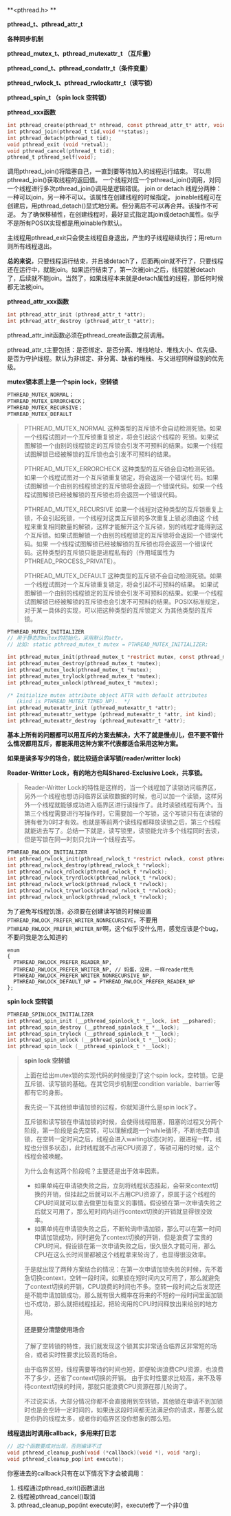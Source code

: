 **\<pthread.h\> ** 

**pthread_t、pthread_attr_t** 

**各种同步机制** 

**pthread_mutex_t、pthread_mutexattr_t （互斥量）** 

**pthread_cond_t、pthread_condattr_t（条件变量）** 

**pthread_rwlock_t、pthread_rwlockattr_t（读写锁）** 

**pthread_spin_t （spin lock 空转锁）** 



**pthread_xxx函数** 

```c
int pthread_create(pthread_t* nthread, const pthread_attr_t* attr, void* (*start_routine)(void *), void* arg);
int pthread_join(pthread_t tid,void **status);
int pthread_detach(pthread_t tid);
void pthread_exit (void *retval);
void pthread_cancel(pthread_t tid);
pthread_t pthread_self(void);
```

调用pthread_join()将阻塞自己，一直到要等待加入的线程运行结束。 
可以用pthread_join()获取线程的返回值。 
一个线程对应一个pthread_join()调用，对同一个线程进行多次pthread_join()调用是逻辑错误。 
join or detach 
线程分两种：一种可以join，另一种不可以。该属性在创建线程的时候指定。 
joinable线程可在创建后，用pthread_detach()显式地分离。但分离后不可以再合并。该操作不可逆。 
为了确保移植性，在创建线程时，最好显式指定其join或detach属性。似乎不是所有POSIX实现都是用joinable作默认。 

主线程用pthread_exit只会使主线程自身退出，产生的子线程继续执行；用return则所有线程退出。 

**总的来说**，只要线程运行结束，并且被detach了，后面再join就不行了，只要线程还在运行中，就能join。如果运行结束了，第一次被join之后，线程就被detach了，后续就不能join。当然了，如果线程本来就是detach属性的线程，那任何时候都无法被join。



**pthread_attr_xxx函数** 

```c
int pthread_attr_init (pthread_attr_t *attr);
int pthread_attr_destroy (pthread_attr_t *attr);
```

pthread_attr_init函数必须在pthread_create函数之前调用。

pthread_attr_t主要包括：是否绑定、是否分离、堆栈地址、堆栈大小、优先级、是否为守护线程。默认为非绑定、非分离、缺省的堆栈、与父进程同样级别的优先级。



**mutex锁本质上是一个spin lock，空转锁** 

```c
PTHREAD_MUTEX_NORMAL；
PTHREAD_MUTEX_ERRORCHECK；
PTHREAD_MUTEX_RECURSIVE；
PTHREAD_MUTEX_DEFAULT
```

> PTHREAD_MUTEX_NORMAL
> 这种类型的互斥锁不会自动检测死锁。如果一个线程试图对一个互斥锁重复锁定，将会引起这个线程的 死锁。如果试图解锁一个由别的线程锁定的互斥锁会引发不可预料的结果。如果一个线程试图解锁已经被解锁的互斥锁也会引发不可预料的结果。
>
> PTHREAD_MUTEX_ERRORCHECK
> 这种类型的互斥锁会自动检测死锁。如果一个线程试图对一个互斥锁重复锁定，将会返回一个错误代 码。如果试图解锁一个由别的线程锁定的互斥锁将会返回一个错误代码。如果一个线程试图解锁已经被解锁的互斥锁也将会返回一个错误代码。 
>
> PTHREAD_MUTEX_RECURSIVE
> 如果一个线程对这种类型的互斥锁重复上锁，不会引起死锁，一个线程对这类互斥锁的多次重复上锁必须由这 个线程来重复相同数量的解锁，这样才能解开这个互斥锁，别的线程才能得到这个互斥锁。如果试图解锁一个由别的线程锁定的互斥锁将会返回一个错误代码。如果 一个线程试图解锁已经被解锁的互斥锁也将会返回一个错误代码。这种类型的互斥锁只能是进程私有的（作用域属性为PTHREAD_PROCESS_PRIVATE）。
>
> PTHREAD_MUTEX_DEFAULT
> 这种类型的互斥锁不会自动检测死锁。如果一个线程试图对一个互斥锁重复锁定，将会引起不可预料的结果。 如果试图解锁一个由别的线程锁定的互斥锁会引发不可预料的结果。如果一个线程试图解锁已经被解锁的互斥锁也会引发不可预料的结果。POSIX标准规定，对于某一具体的实现，可以把这种类型的互斥锁定义 为其他类型的互斥锁。



```c
PTHREAD_MUTEX_INITIALIZER 
// 用于静态的mutex的初始化，采用默认的attr。
// 比如: static pthread_mutex_t mutex = PTHREAD_MUTEX_INITIALIZER;

int pthread_mutex_init(pthread_mutex_t *restrict mutex, const pthread_mutexattr_t *restrict attr); 
int pthread_mutex_destroy(pthread_mutex_t *mutex); 
int pthread_mutex_lock(pthread_mutex_t *mutex); 
int pthread_mutex_trylock(pthread_mutex_t *mutex); 
int pthread_mutex_unlock(pthread_mutex_t *mutex); 

/* Initialize mutex attribute object ATTR with default attributes
   (kind is PTHREAD_MUTEX_TIMED_NP).  */
int pthread_mutexattr_init (pthread_mutexattr_t *attr);
int pthread_mutexattr_settype (pthread_mutexattr_t *attr, int kind);
int pthread_mutexattr_destroy (pthread_mutexattr_t *attr);
```



**基本上所有的问题都可以用互斥的方案去解决，大不了就是慢点儿，但不要不管什么情况都用互斥，都能采用这种方案不代表都适合采用这种方案。** 



**如果是读多写少的场合，就比较适合读写锁(reader/writter lock)** 

**Reader-Writter Lock，有的地方也叫Shared-Exclusive Lock，共享锁。** 

> Reader-Writter Lock的特性是这样的，当一个线程加了读锁访问临界区，另外一个线程也想访问临界区读取数据的时候，也可以加一个读锁，这样另外一个线程就能够成功进入临界区进行读操作了。此时读锁线程有两个。当第三个线程需要进行写操作时，它需要加一个写锁，这个写锁只有在读锁的拥有者为0时才有效。也就是等前两个读线程都释放读锁之后，第三个线程就能进去写了。总结一下就是，读写锁里，读锁能允许多个线程同时去读，但是写锁在同一时刻只允许一个线程去写。



```c
PTHREAD_RWLOCK_INITIALIZER
int pthread_rwlock_init(pthread_rwlock_t *restrict rwlock, const pthread_rwlockattr_t *restrict attr);
int pthread_rwlock_destroy(pthread_rwlock_t *rwlock);
int pthread_rwlock_rdlock(pthread_rwlock_t *rwlock);
int pthread_rwlock_tryrdlock(pthread_rwlock_t *rwlock);
int pthread_rwlock_wrlock(pthread_rwlock_t *rwlock);
int pthread_rwlock_trywrlock(pthread_rwlock_t *rwlock);
int pthread_rwlock_unlock(pthread_rwlock_t *rwlock);
```



为了避免写线程饥饿，必须要在创建读写锁的时候设置`PTHREAD_RWLOCK_PREFER_WRITER_NONRECURSIVE`，不要用`PTHREAD_RWLOCK_PREFER_WRITER_NP`啊，这个似乎没什么用，感觉应该是个bug，不要问我是怎么知道的

```
enum
{
  PTHREAD_RWLOCK_PREFER_READER_NP,
  PTHREAD_RWLOCK_PREFER_WRITER_NP, // 妈蛋，没用，一样reader优先
  PTHREAD_RWLOCK_PREFER_WRITER_NONRECURSIVE_NP,
  PTHREAD_RWLOCK_DEFAULT_NP = PTHREAD_RWLOCK_PREFER_READER_NP
};
```



**spin lock 空转锁** 

```c
PTHREAD_SPINLOCK_INITIALIZER
int pthread_spin_init (__pthread_spinlock_t *__lock, int __pshared);
int pthread_spin_destroy (__pthread_spinlock_t *__lock);
int pthread_spin_trylock (__pthread_spinlock_t *__lock);
int pthread_spin_unlock (__pthread_spinlock_t *__lock);
int pthread_spin_lock (__pthread_spinlock_t *__lock);
```



> **spin lock 空转锁** 
>
> 上面在给出mutex锁的实现代码的时候提到了这个spin lock，空转锁。它是互斥锁、读写锁的基础。在其它同步机制里condition variable、barrier等都有它的身影。
>
> 我先说一下其他锁申请加锁的过程，你就知道什么是spin lock了。
>
> 互斥锁和读写锁在申请加锁的时候，会使得线程阻塞，阻塞的过程又分两个阶段，第一阶段是会先空转，可以理解成跑一个while循环，不断地去申请锁，在空转一定时间之后，线程会进入waiting状态(对的，跟进程一样，线程也分很多状态)，此时线程就不占用CPU资源了，等锁可用的时候，这个线程会被唤醒。
>
> 为什么会有这两个阶段呢？主要还是出于效率因素。
>
> - 如果单纯在申请锁失败之后，立刻将线程状态挂起，会带来context切换的开销，但挂起之后就可以不占用CPU资源了，原属于这个线程的CPU时间就可以拿去做更加有意义的事情。假设锁在第一次申请失败之后就又可用了，那么短时间内进行context切换的开销就显得很没效率。
> - 如果单纯在申请锁失败之后，不断轮询申请加锁，那么可以在第一时间申请加锁成功，同时避免了context切换的开销，但是浪费了宝贵的CPU时间。假设锁在第一次申请失败之后，很久很久才能可用，那么CPU在这么长时间里都被这个线程拿来轮询了，也显得很没效率。
>
> 于是就出现了两种方案结合的情况：在第一次申请加锁失败的时候，先不着急切换context，空转一段时间。如果锁在短时间内又可用了，那么就避免了context切换的开销，CPU浪费的时间也不多。空转一段时间之后发现还是不能申请加锁成功，那么就有很大概率在将来的不短的一段时间里面加锁也不成功，那么就把线程挂起，把轮询用的CPU时间释放出来给别的地方用。
>
> #### 还是要分清楚使用场合
>
> 了解了空转锁的特性，我们就发现这个锁其实非常适合临界区非常短的场合，或者实时性要求比较高的场合。
>
> 由于临界区短，线程需要等待的时间也短，即便轮询浪费CPU资源，也浪费不了多少，还省了context切换的开销。 由于实时性要求比较高，来不及等待context切换的时间，那就只能浪费CPU资源在那儿轮询了。
>
> 不过说实话，大部分情况你都不会直接用到空转锁，其他锁在申请不到加锁时也是会空转一定时间的，如果连这段时间都无法满足你的请求，那要么就是你扔的线程太多，或者你的临界区没你想象的那么短。



**线程退出时调用callback，多用来打日志** 

```c
// 这2个函数要成对出现，否则编译不过
void pthread_cleanup_push(void (*callback)(void *), void *arg);
void pthread_cleanup_pop(int execute);
```

你塞进去的callback只有在以下情况下才会被调用：

1. 线程通过pthread_exit()函数退出
2. 线程被pthread_cancel()取消
3. pthread_cleanup_pop(int execute)时，execute传了一个非0值